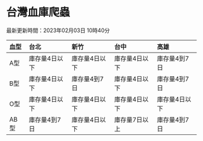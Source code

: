 # 台灣血庫爬蟲

最新更新時間：2023年02月03日 10時40分

| 血型   | 台北      | 新竹      | 台中      | 高雄      |
|:-----|:--------|:--------|:--------|:--------|
| A型   | 庫存量4日以下 | 庫存量4日以下 | 庫存量4日以下 | 庫存量4到7日 |
| B型   | 庫存量4日以下 | 庫存量4到7日 | 庫存量4日以下 | 庫存量4到7日 |
| O型   | 庫存量4日以下 | 庫存量4日以下 | 庫存量4日以下 | 庫存量4日以下 |
| AB型  | 庫存量4到7日 | 庫存量4日以下 | 庫存量7日以上 | 庫存量4到7日 |